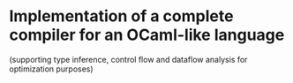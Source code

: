 # Implementation of a complete compiler for an OCaml-like language
(supporting type inference, control flow and dataflow analysis for optimization purposes)
